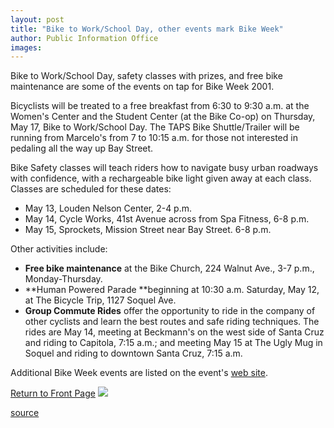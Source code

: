```yaml
---
layout: post
title: "Bike to Work/School Day, other events mark Bike Week"
author: Public Information Office
images:
---
```


Bike to Work/School Day, safety classes with prizes, and free bike maintenance are some of the events on tap for Bike Week 2001.  
  
Bicyclists will be treated to a free breakfast from 6:30 to 9:30 a.m. at the Women's Center and the Student Center (at the Bike Co-op) on Thursday, May 17, Bike to Work/School Day. The TAPS Bike Shuttle/Trailer will be running from Marcelo's from 7 to 10:15 a.m. for those not interested in pedaling all the way up Bay Street.  
  
Bike Safety classes will teach riders how to navigate busy urban roadways with confidence, with a rechargeable bike light given away at each class. Classes are scheduled for these dates:

* May 13, Louden Nelson Center, 2-4 p.m.
* May 14, Cycle Works, 41st Avenue across from Spa Fitness, 6-8 p.m.
* May 15, Sprockets, Mission Street near Bay Street. 6-8 p.m.

Other activities include:

* **Free bike maintenance** at the Bike Church, 224 Walnut Ave., 3-7 p.m., Monday-Thursday.
* **Human Powered Parade **beginning at 10:30 a.m. Saturday, May 12, at The Bicycle Trip, 1127 Soquel Ave.
* **Group Commute Rides** offer the opportunity to ride in the company of other cyclists and learn the best routes and safe riding techniques. The rides are May 14, meeting at Beckmann's on the west side of Santa Cruz and riding to Capitola, 7:15 a.m.; and meeting May 15 at The Ugly Mug in Soquel and riding to downtown Santa Cruz, 7:15 a.m.

  
Additional Bike Week events are listed on the event's [web site][1].   
  
  
[Return to Front Page][2] ![ ][3]

[1]: http://www.bike2work.com/
[2]: ../../index.html
[3]: ../../images/trans.gif

[source](http://www1.ucsc.edu/currents/00-01/05-14/bikes.html "Permalink to bikes")
